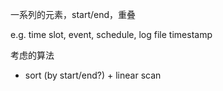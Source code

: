 一系列的元素，start/end，重叠

e.g. time slot, event, schedule, log file timestamp

考虑的算法

- sort (by start/end?) + linear scan




